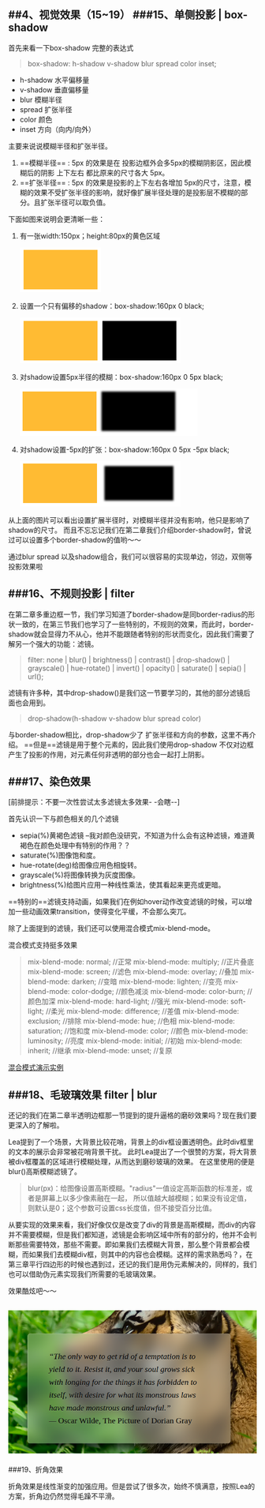 ##4、视觉效果（15~19）
###15、单侧投影 | box-shadow
---
首先来看一下box-shadow 完整的表达式
> box-shadow: h-shadow v-shadow blur spread color inset;

- h-shadow  水平偏移量
- v-shadow  垂直偏移量
- blur  模糊半径 
- spread 扩张半径
- color 颜色
- inset 方向（向内/向外）


主要来说说模糊半径和扩张半径。
1. ==模糊半径==   : 5px 的效果是在 投影边框外会多5px的模糊阴影区，因此模糊后的阴影 上下左右 都比原来的尺寸各大 5px。
2. ==扩张半径==   : 5px 的效果是投影的上下左右各增加 5px的尺寸，注意，模糊的效果不受扩张半径的影响，就好像扩展半径处理的是投影层不模糊的部分。且扩张半径可以取负值。

下面如图来说明会更清晰一些：  

1. 有一张width:150px；height:80px的黄色区域  

	![](imgs/shadow.png)
2. 设置一个只有偏移的shadow：box-shadow:160px 0  black;  

	![](imgs/shadow-01.png)
3. 对shadow设置5px半径的模糊：box-shadow:160px 0 5px black;  

	![](imgs/shadow-02.png)
4. 对shadow设置-5px的扩张：box-shadow:160px 0 5px -5px black;  

	![](imgs/shadow-03.png)

从上面的图片可以看出设置扩展半径时，对模糊半径并没有影响，他只是影响了shadow的尺寸。
而且不忘忘记我们在第二章我们介绍border-shadow时，曾说过可以设置多个border-shadow的值哟～～
 
通过blur spread 以及shadow组合，我们可以很容易的实现单边，邻边，双侧等投影效果啦

###16、不规则投影 | filter
---
在第二章多重边框一节，我们学习知道了border-shadow是同border-radius的形状一致的，在第三节我们也学习了一些特别的，不规则的效果，而此时，border-shadow就会显得力不从心，他并不能跟随者特别的形状而变化，因此我们需要了解另一个强大的功能：滤镜。

>filter: none | blur() | brightness() | contrast() | drop-shadow() | grayscale() | hue-rotate() | invert() | opacity() | saturate() | sepia() | url();

滤镜有许多种，其中drop-shadow()是我们这一节要学习的，其他的部分滤镜后面也会用到。

>drop-shadow(h-shadow v-shadow blur spread color)

与border-shadow相比，drop-shadow少了 扩张半径和方向的参数，这里不再介绍。
==但是==滤镜是用于整个元素的，因此我们使用drop-shadow 不仅对边框产生了投影的作用，对元素任何非透明的部分也会一起打上阴影。

###17、染色效果
---
[前排提示：不要一次性尝试太多滤镜太多效果- -会瞎--]

首先认识一下与颜色相关的几个滤镜

 - sepia(%)黄褐色滤镜 –我对颜色没研究，不知道为什么会有这种滤镜，难道黄褐色在颜色处理中有特别的作用？？
 - saturate(%)图像饱和度。
 - hue-rotate(deg)给图像应用色相旋转。
 - grayscale(%)将图像转换为灰度图像。
 - brightness(%)给图片应用一种线性乘法，使其看起来更亮或更暗。

==特别的==滤镜支持动画，如果我们在例如hover动作改变滤镜的时候，可以增加一些动画效果transition，使得变化平缓，不会那么突兀。

除了上面提到的滤镜，我们还可以使用混合模式mix-blend-mode。

混合模式支持挺多效果
>mix-blend-mode: normal;          //正常
mix-blend-mode: multiply;        //正片叠底
mix-blend-mode: screen;          //滤色
mix-blend-mode: overlay;         //叠加
mix-blend-mode: darken;          //变暗
mix-blend-mode: lighten;         //变亮
mix-blend-mode: color-dodge;     //颜色减淡
mix-blend-mode: color-burn;      //颜色加深
mix-blend-mode: hard-light;      //强光
mix-blend-mode: soft-light;      //柔光
mix-blend-mode: difference;      //差值
mix-blend-mode: exclusion;       //排除
mix-blend-mode: hue;             //色相
mix-blend-mode: saturation;      //饱和度
mix-blend-mode: color;           //颜色
mix-blend-mode: luminosity;      //亮度
mix-blend-mode: initial;         //初始
mix-blend-mode: inherit;         //继承
mix-blend-mode: unset;           //复原

[混合模式演示实例](http://www.zhangxinxu.com/study/201505/css3-css4-background-blend-mode.html)

###18、毛玻璃效果 filter | blur
---
还记的我们在第二章半透明边框那一节提到的提升逼格的磨砂效果吗？现在我们要更深入的了解啦。

Lea提到了一个场景，大背景比较花哨，背景上的div框设置透明色。此时div框里的文本的展示会非常被花哨背景干扰。
此时Lea提出了一个很赞的方案，将大背景被div框覆盖的区域进行模糊处理，从而达到磨砂玻璃的效果。
在这里使用的便是blur()高斯模糊滤镜了。

>blur(px)：给图像设置高斯模糊。"radius"一值设定高斯函数的标准差，或者是屏幕上以多少像素融在一起， 所以值越大越模糊；如果没有设定值，则默认是0；这个参数可设置css长度值，但不接受百分比值。

从要实现的效果来看，我们好像仅仅是改变了div的背景是高斯模糊，而div的内容并不需要模糊，但是我们都知道，滤镜是会影响区域中所有的部分的，他并不会判断那些需要特效，那些不需要。即如果我们去模糊大背景，那么整个背景都会模糊，而如果我们去模糊div框，则其中的内容也会模糊。这样的需求熟悉吗？，在第三章平行四边形的时候也遇到过，还记的我们是用伪元素解决的，同样的，我们也可以借助伪元素实现我们所需要的毛玻璃效果。

效果酷炫吧～～  

![](imgs/blur.png)
---
###19、折角效果

折角效果是线性渐变的加强应用。但是尝试了很多次，始终不慎满意，按照Lea的方案，折角边仍然觉得毛躁不平滑。








